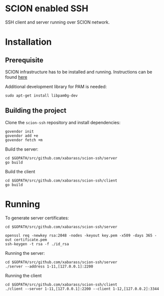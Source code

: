 # SCION enabled SSH

SSH client and server running over SCION network. 

# Installation

## Prerequisite

SCION infrastructure has to be installed and running. Instructions can be found [here](https://github.com/scionproto/scion)

Additional development library for PAM is needed:
```
sudo apt-get install libpam0g-dev
```

## Building the project

Clone the `scion-ssh` repository and install dependencies:

```
govendor init
govendor add +e
govendor fetch +m
```

Build the server:
```
cd $GOPATH/src/github.com/xabarass/scion-ssh/server
go build
```

Build the client
```
cd $GOPATH/src/github.com/xabarass/scion-ssh/client
go build
```

# Running

To generate server certificates:

```
cd $GOPATH/src/github.com/xabarass/scion-ssh/server

openssl req -newkey rsa:2048 -nodes -keyout key.pem -x509 -days 365 -out certificate.pem
ssh-keygen -t rsa -f ./id_rsa
```

Running the server:
```
cd $GOPATH/src/github.com/xabarass/scion-ssh/server
./server --address 1-11,[127.0.0.1]:2200
```

Running the client

```
cd $GOPATH/src/github.com/xabarass/scion-ssh/client
./client --server 1-11,[127.0.0.1]:2200 --client 1-12,[127.0.0.2]:3344
```


